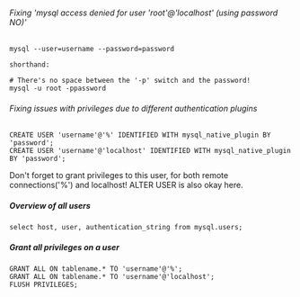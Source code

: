 ###### Fixing 'mysql access denied for user 'root'@'localhost' (using password NO)'

    mysql --user=username --password=password
    
    shorthand:
    
    # There's no space between the '-p' switch and the password!
    mysql -u root -ppassword

###### Fixing issues with privileges due to different authentication plugins

    CREATE USER 'username'@'%' IDENTIFIED WITH mysql_native_plugin BY 'password';
    CREATE USER 'username'@'localhost' IDENTIFIED WITH mysql_native_plugin BY 'password';
    
Don't forget to grant privileges to this user, for both remote connections('%') and localhost!
ALTER USER is also okay here.

##### Overview of all users

    select host, user, authentication_string from mysql.users;

##### Grant all privileges on a user

    GRANT ALL ON tablename.* TO 'username'@'%';
    GRANT ALL ON tablename.* TO 'username'@'localhost';
    FLUSH PRIVILEGES;
